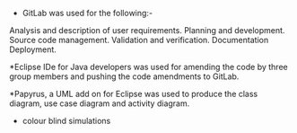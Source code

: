 * GitLab was used for the following:-

Analysis and description of user requirements.
Planning and development.
Source code management.
Validation and verification.
Documentation
Deployment.

*Eclipse IDe for Java developers was used for amending the code by three group members and pushing the code amendments to GitLab.


*Papyrus, a UML add on for Eclipse was used to produce the class diagram, use case diagram and activity diagram.
 


   * colour blind simulations